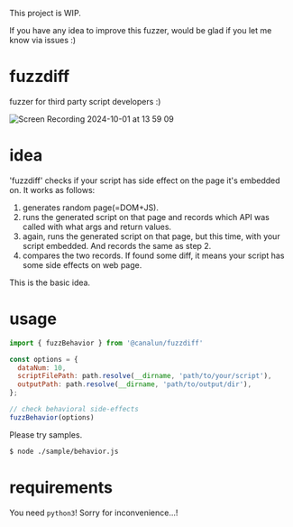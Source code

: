This project is WIP.

If you have any idea to improve this fuzzer, would be glad if you let me know via issues :)

# fuzzdiff 
fuzzer for third party script developers :)

![Screen Recording 2024-10-01 at 13 59 09](https://github.com/user-attachments/assets/2b113870-3536-45f2-ac45-ec1caf83c4d1)

# idea

'fuzzdiff' checks if your script has side effect on the page it's embedded on.
It works as follows:

1. generates random page(=DOM+JS).
2. runs the generated script on that page and records which API was called with what args and return values.
3. again, runs the generated script on that page, but this time, with your script embedded. And records the same as step 2.
4. compares the two records. If found some diff, it means your script has some side effects on web page.

This is the basic idea.

# usage

```js
import { fuzzBehavior } from '@canalun/fuzzdiff'

const options = {
  dataNum: 10,
  scriptFilePath: path.resolve(__dirname, 'path/to/your/script'),
  outputPath: path.resolve(__dirname, 'path/to/output/dir'),
};

// check behavioral side-effects
fuzzBehavior(options)
```

Please try samples.
```bash
$ node ./sample/behavior.js
```

# requirements

You need `python3`! Sorry for inconvenience...!
